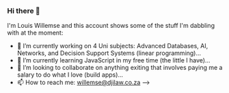 ### Hi there 👋

I'm Louis Willemse and this account shows some of the stuff I'm dabbling with at the moment:

- 🔭 I’m currently working on 4 Uni subjects: Advanced Databases, AI, Networks, and Decision Support Systems (linear programming)...
- 🌱 I’m currently learning JavaScript in my free time (the little I have)...
- 👯 I’m looking to collaborate on anything exiting that involves paying me a salary to do what I love (build apps)...
- 📫 How to reach me: willemse@djilaw.co.za
-->
